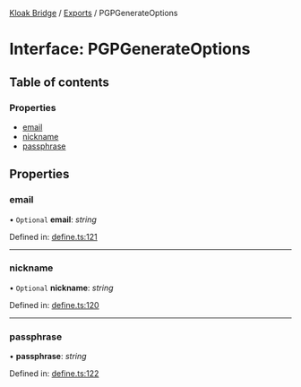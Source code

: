 [Kloak Bridge](../README.md) / [Exports](../modules.md) / PGPGenerateOptions

# Interface: PGPGenerateOptions

## Table of contents

### Properties

- [email](pgpgenerateoptions.md#email)
- [nickname](pgpgenerateoptions.md#nickname)
- [passphrase](pgpgenerateoptions.md#passphrase)

## Properties

### email

• `Optional` **email**: *string*

Defined in: [define.ts:121](https://github.com/CoNET-project/kloak-bridge/blob/6d44216/src/define.ts#L121)

___

### nickname

• `Optional` **nickname**: *string*

Defined in: [define.ts:120](https://github.com/CoNET-project/kloak-bridge/blob/6d44216/src/define.ts#L120)

___

### passphrase

• **passphrase**: *string*

Defined in: [define.ts:122](https://github.com/CoNET-project/kloak-bridge/blob/6d44216/src/define.ts#L122)
